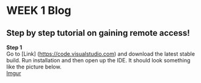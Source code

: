 # WEEK 1 Blog 
## Step by step tutorial on gaining remote access!

**Step 1** <br>
Go to [Link] (https://code.visualstudio.com) and download the latest stable build. Run installation and then open up the IDE. It should look something like the picture below. <br>
[Imgur](https://imgur.com/DUMjBVl)
